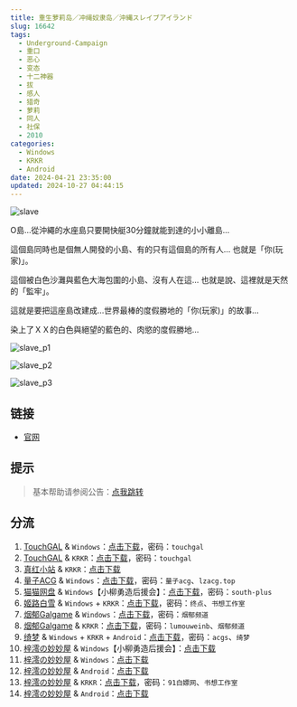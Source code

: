 ```yaml
---
title: 重生萝莉岛／冲绳奴隶岛／沖縄スレイブアイランド
slug: 16642
tags:
  - Underground-Campaign
  - 重口
  - 恶心
  - 变态
  - 十二神器
  - 拔
  - 感人
  - 猎奇
  - 萝莉
  - 同人
  - 社保
  - 2010
categories:
  - Windows
  - KRKR
  - Android
date: 2024-04-21 23:35:00
updated: 2024-10-27 04:44:15
---
```


![slave](https://static.30hb.cn/vndb/img/slave.webp)

O島…從沖繩的水座島只要開快艇30分鐘就能到達的小小離島…

這個島同時也是個無人開發的小島、有的只有這個島的所有人…
也就是「你(玩家)」。

這個被白色沙灘與藍色大海包圍的小島、沒有人在這…
也就是說、這裡就是天然的「監牢」。

這就是要把這座島改建成…世界最棒的度假勝地的「你(玩家)」的故事…

染上了ＸＸ的白色與絕望的藍色的、肉慾的度假勝地…

<!--more-->

![slave_p1](https://static.30hb.cn/vndb/img/slave_p1.webp)

![slave_p2](https://static.30hb.cn/vndb/img/slave_p2.webp)

![slave_p3](https://static.30hb.cn/vndb/img/slave_p3.webp)

## 链接

- [官网](https://ugcp.sakura.ne.jp/slave/)

## 提示

> 基本帮助请参阅公告：[点我跳转](/)

## 分流

1. [TouchGAL](https://www.touchgal.us/) & `Windows`：[点击下载](https://pan.touchgal.net/s/xQAOIO)，密码：`touchgal`
2. [TouchGAL](https://www.touchgal.us/) & `KRKR`：[点击下载](https://pan.touchgal.net/s/mZksx)，密码：`touchgal`
3. [真红小站](https://www.shinnku.com/) & `KRKR`：[点击下载](https://www.shinnku.com/api/download/0/krkr/%E9%87%8D%E7%94%9F%E8%90%9D%E8%8E%89%E5%B2%9B.7z)
4. [量子ACG](https://lzacg.org/) & `Windows`：[点击下载](https://lzacg.org/7678)，密码：`量子acg`、`lzacg.top`
5. [猫猫网盘](https://catcat.cloud/) & `Windows`【小柳勇造后援会】：[点击下载](https://catcat.cloud/d/GalGame/SP%E5%90%8E%E7%AB%AF1%5BGalGame%E5%88%86%E5%8C%BA%5D/%E6%B1%89%E5%8C%96%E6%B8%B8%E6%88%8F%E6%9C%88%E4%BB%BD%E5%90%88%E9%9B%86-%E7%A6%BB%E6%95%A3/2024%E5%B9%B4%E6%B1%89%E5%8C%96%E5%90%88%E9%9B%86/06/%E6%96%B0%E6%B1%89%E5%8C%96%E4%BD%9C%E5%93%81/%5BUnderground%20Campaign%5D%20%E6%B2%96%E7%B8%84%E3%82%B9%E3%83%AC%E3%82%A4%E3%83%96%E3%82%A2%E3%82%A4%E3%83%A9%E3%83%B3%E3%83%89%20%E5%86%B2%E7%BB%B3%E5%A5%B4%E9%9A%B6%E5%B2%9B%20%5B%E5%B0%8F%E6%9F%B3%E5%8B%87%E9%80%A0%E5%90%8E%E6%8F%B4%E4%BC%9A%5D/%5BUnderground%20Campaign%5D%20%E6%B2%96%E7%B8%84%E3%82%B9%E3%83%AC%E3%82%A4%E3%83%96%E3%82%A2%E3%82%A4%E3%83%A9%E3%83%B3%E3%83%89%20%E5%86%B2%E7%BB%B3%E5%A5%B4%E9%9A%B6%E5%B2%9B%20%5B%E5%B0%8F%E6%9F%B3%E5%8B%87%E9%80%A0%E5%90%8E%E6%8F%B4%E4%BC%9A%5D.rar?sign=JuBsVqNDsF-7NRM5x1Be5JNmtaFYSyD9RAviifzPdxc=:0)，密码：`south-plus`
6. [姬路白雪](https://pan.jlbx.xyz/) & `Windows` + `KRKR`：[点击下载](https://pan.jlbx.xyz/?s=%E9%87%8D%E7%94%9F%E8%90%9D%E8%8E%89%E5%B2%9B)，密码：`终点`、`书想工作室`
7. [烟郁Galgame](https://yanyugal.top/) & `Windows`：[点击下载](https://yanyugal.top/d/disk1/PC/%E5%8D%81%E4%BA%8C%E7%A5%9E%E5%99%A8/1.%E5%9C%B0%E7%8B%B1%E6%B7%B1%E6%B8%8A%E2%80%94%E5%86%B2%E7%BB%B3%E5%A5%B4%E9%9A%B6%E5%B2%9B.rar)，密码：`烟郁频道`
8. [烟郁Galgame](https://yanyugal.top/) & `KRKR`：[点击下载](https://yanyugal.top/d/disk1/%E5%B0%8F%E5%B0%8F%E7%9A%84%E5%88%86%E4%BA%AB%EF%BC%88PC%EF%BC%86%E5%AE%89%E5%8D%93%EF%BC%89/%E5%AE%89%E5%8D%93/krkr/%E9%87%8D%E7%94%9F%E8%90%9D%E8%8E%89%E5%B2%9B.7z)，密码：`lumouweinb`、`烟郁频道`
9. [绮梦](https://acgs.one/) & `Windows` + `KRKR` + `Android`：[点击下载](https://game.acgs.one/game/114514.html)，密码：`acgs`、`绮梦`
10. [梓澪の妙妙屋](https://zi0.cc/) & `Windows`【小柳勇造后援会】：[点击下载](https://zi0.cc/d/%60%E3%80%90%E5%90%88%E9%9B%86%E7%B3%BB%E5%88%97%E3%80%91/%E6%B1%89%E5%8C%96galgame%E5%90%88%E9%9B%86/2024/06/%5BUnderground%20Campaign%5D%20%E6%B2%96%E7%B8%84%E3%82%B9%E3%83%AC%E3%82%A4%E3%83%96%E3%82%A2%E3%82%A4%E3%83%A9%E3%83%B3%E3%83%89%20%E5%86%B2%E7%BB%B3%E5%A5%B4%E9%9A%B6%E5%B2%9B%20%5B%E5%B0%8F%E6%9F%B3%E5%8B%87%E9%80%A0%E5%90%8E%E6%8F%B4%E4%BC%9A%5D.zip?sign=LIMncPV9uoCJx-anNqRDyn-wCxlW3emM6TO971XKlQw=:0)
11. [梓澪の妙妙屋](https://zi0.cc/) & `Windows`：[点击下载](https://zi0.cc/d/%2C%E3%80%90RPG-%E8%A7%92%E8%89%B2%E6%89%AE%E6%BC%94%E6%B8%B8%E6%88%8F%E3%80%91/%E3%80%90PC%2B%E5%AE%89%E5%8D%93%E3%80%91%E9%87%8D%E7%94%9F%E8%90%9D%E8%8E%89%E5%B2%9B%EF%BC%88%E5%86%B2%E7%BB%B3%E5%A5%B4%E9%9A%B6%E5%B2%9B%EF%BC%89/PC-%E9%87%8D%E7%94%9F%E8%90%9D%E8%8E%89%E5%B2%9B.zip?sign=eWeH5EqIYe3C7z4kpnLrdkDtYWoRdo5kIedUIV_J7PE=:0)
12. [梓澪の妙妙屋](https://zi0.cc/) & `Android`：[点击下载](https://zi0.cc/d/%2C%E3%80%90RPG-%E8%A7%92%E8%89%B2%E6%89%AE%E6%BC%94%E6%B8%B8%E6%88%8F%E3%80%91/%E3%80%90PC%2B%E5%AE%89%E5%8D%93%E3%80%91%E9%87%8D%E7%94%9F%E8%90%9D%E8%8E%89%E5%B2%9B%EF%BC%88%E5%86%B2%E7%BB%B3%E5%A5%B4%E9%9A%B6%E5%B2%9B%EF%BC%89/%E9%87%8D%E7%94%9F%E8%90%9D%E8%8E%89%E5%B2%9B.apk?sign=0n3fZmiKgSsumvhChkzSE9QM-OQadqV7Cv2IqWpH-kM=:0)
13. [梓澪の妙妙屋](https://zi0.cc/) & `KRKR`：[点击下载](https://zi0.cc/d/%60%E3%80%90%E5%BD%92%20%E6%A1%A3%E3%80%91/%E3%80%90KRKR%E5%90%88%E9%9B%86%E3%80%91/2/%E9%87%8D%E7%94%9F%E8%90%9D%E8%8E%89%E5%B2%9B.exe?sign=ioyKWXkBqG-Q0Qv7pmlkX30OsUQTrB2RfB68m-T5FVU=:0)，密码：`91白嫖网`、`书想工作室`
14. [梓澪の妙妙屋](https://zi0.cc/) & `Android`：[点击下载](https://zi0.cc/d/%60%E3%80%90%E5%BD%92%20%E6%A1%A3%E3%80%91/%E3%80%90%E5%AE%89%E5%8D%93%E5%90%88%E9%9B%86%E3%80%91/008/%E9%87%8D%E7%94%9F%E8%90%9D%E8%8E%89%E5%B2%9B.apk?sign=WnRAYqG9rWEdPfcqRomxrlcdPmYioWvzkWKRCQ8OLN8=:0)
